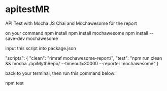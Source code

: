 # apitestMR
API Test with Mocha JS Chai and Mochawesome for the report


on your command
npm install
npm install mochawesome
npm install --save-dev mochawesome

input this script into package.json

"scripts": {
    "clean": "rimraf mochawesome-report/",
    "test": "npm run clean && mocha ./apiMythRepo/ --timeout=30000 --reporter mochawesome"
}


back to your terminal, then run this command below:

npm test